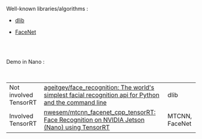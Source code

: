 Well-known libraries/algorithms :

- [dlib](http://dlib.net/)

- [FaceNet](https://github.com/davidsandberg/facenet)


</br></br>


Demo in Nano :

</br>


|                       |                                                                                                                                                        | |
| --------------------- | ------------------------------------------------------------------------------------------------------------------------------------------------------ | --- |
| Not involved TensorRT | [ageitgey/face_recognition: The world's simplest facial recognition api for Python and the command line](https://github.com/ageitgey/face_recognition) | dlib |
| Involved TensorRT     | [nwesem/mtcnn_facenet_cpp_tensorRT: Face Recognition on NVIDIA Jetson (Nano) using TensorRT](https://github.com/nwesem/mtcnn_facenet_cpp_tensorRT)     | MTCNN, FaceNet|



